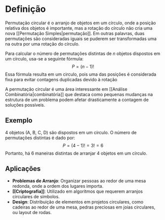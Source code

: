 # Definição
Permutação circular é o arranjo de objetos em um círculo, onde a posição relativa dos objetos é importante, mas a rotação do círculo não cria uma nova [[Permutação Simples|permutação]]. Em outras palavras, duas permutações são consideradas iguais se puderem ser transformadas uma na outra por uma rotação do círculo.

Para calcular o número de permutações distintas de $n$ objetos dispostos em um círculo, usa-se a seguinte fórmula:
$$ P = (n-1)! $$
Essa fórmula resulta em um circulo, pois uma das posições é considerada fixa para evitar contagens duplicadas devido à rotação

A permutação circular é uma área interessante em [[Análise Combinatória|combinatória]] que destaca como pequenas mudanças na estrutura de um problema podem afetar drasticamente a contagem de soluções possíveis.

## Exemplo
4 objetos (A, B, C, D) são dispostos em um círculo. O número de permutações distintas é dado por:
$$ P = (4-1)! = 3! = 6 $$
Portanto, há 6 maneiras distintas de arranjar 4 objetos em um círculo.

## Aplicações
- **Problemas de Arranjo**: Organizar pessoas ao redor de uma mesa redonda, onde a ordem dos lugares importa.
- **[[Criptografia]]**: Utilizado em algoritmos que requerem arranjos circulares de símbolos.
- **Design**: Distribuição de elementos em projetos circulares, como cadeiras ao redor de uma mesa, pedras preciosas em joias circulares, ou layout de rodas.